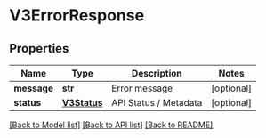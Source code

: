 # V3ErrorResponse

## Properties
Name | Type | Description | Notes
------------ | ------------- | ------------- | -------------
**message** | **str** | Error message | [optional] 
**status** | [**V3Status**](V3Status.md) | API Status / Metadata | [optional] 

[[Back to Model list]](../README.md#documentation-for-models) [[Back to API list]](../README.md#documentation-for-api-endpoints) [[Back to README]](../README.md)


